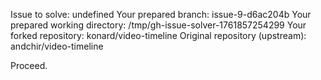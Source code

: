 Issue to solve: undefined
Your prepared branch: issue-9-d6ac204b
Your prepared working directory: /tmp/gh-issue-solver-1761857254299
Your forked repository: konard/video-timeline
Original repository (upstream): andchir/video-timeline

Proceed.